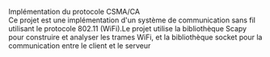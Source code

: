 Implémentation du protocole CSMA/CA  
Ce projet est une implémentation d'un système de communication sans fil utilisant le protocole 802.11 (WiFi).Le projet utilise la bibliothèque Scapy pour construire et analyser les trames WiFi, et la bibliothèque socket pour la communication entre le client et le serveur
